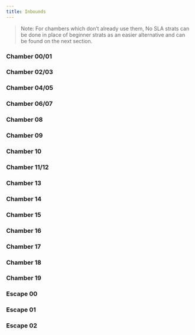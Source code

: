 ```yaml
---
title: Inbounds
---
```


> Note: For chambers which don’t already use them, No SLA strats can be done in place of beginner strats as an easier alternative and can be found on the next section.

### Chamber 00/01

### Chamber 02/03

### Chamber 04/05

### Chamber 06/07

### Chamber 08

### Chamber 09

### Chamber 10

### Chamber 11/12

### Chamber 13

### Chamber 14

### Chamber 15

### Chamber 16

### Chamber 17

### Chamber 18

### Chamber 19

### Escape 00

### Escape 01

### Escape 02
